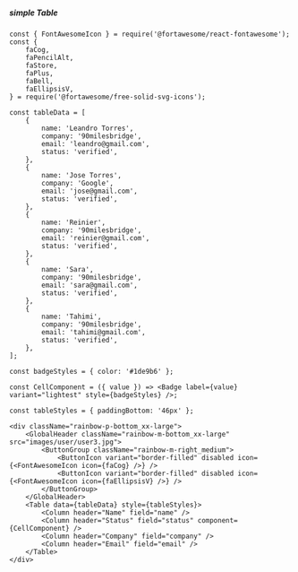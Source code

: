 ##### simple Table

    const { FontAwesomeIcon } = require('@fortawesome/react-fontawesome');
    const {
        faCog,
        faPencilAlt,
        faStore,
        faPlus,
        faBell,
        faEllipsisV,
    } = require('@fortawesome/free-solid-svg-icons');

    const tableData = [
        {
            name: 'Leandro Torres',
            company: '90milesbridge',
            email: 'leandro@gmail.com',
            status: 'verified',
        },
        {
            name: 'Jose Torres',
            company: 'Google',
            email: 'jose@gmail.com',
            status: 'verified',
        },
        {
            name: 'Reinier',
            company: '90milesbridge',
            email: 'reinier@gmail.com',
            status: 'verified',
        },
        {
            name: 'Sara',
            company: '90milesbridge',
            email: 'sara@gmail.com',
            status: 'verified',
        },
        {
            name: 'Tahimi',
            company: '90milesbridge',
            email: 'tahimi@gmail.com',
            status: 'verified',
        },
    ];

    const badgeStyles = { color: '#1de9b6' };
    
    const CellComponent = ({ value }) => <Badge label={value} variant="lightest" style={badgeStyles} />;

    const tableStyles = { paddingBottom: '46px' };

    <div className="rainbow-p-bottom_xx-large">
        <GlobalHeader className="rainbow-m-bottom_xx-large" src="images/user/user3.jpg">
            <ButtonGroup className="rainbow-m-right_medium">
                <ButtonIcon variant="border-filled" disabled icon={<FontAwesomeIcon icon={faCog} />} />
                <ButtonIcon variant="border-filled" disabled icon={<FontAwesomeIcon icon={faEllipsisV} />} />
            </ButtonGroup>
        </GlobalHeader>
        <Table data={tableData} style={tableStyles}>
            <Column header="Name" field="name" />
            <Column header="Status" field="status" component={CellComponent} />
            <Column header="Company" field="company" />
            <Column header="Email" field="email" />
        </Table>
    </div>
